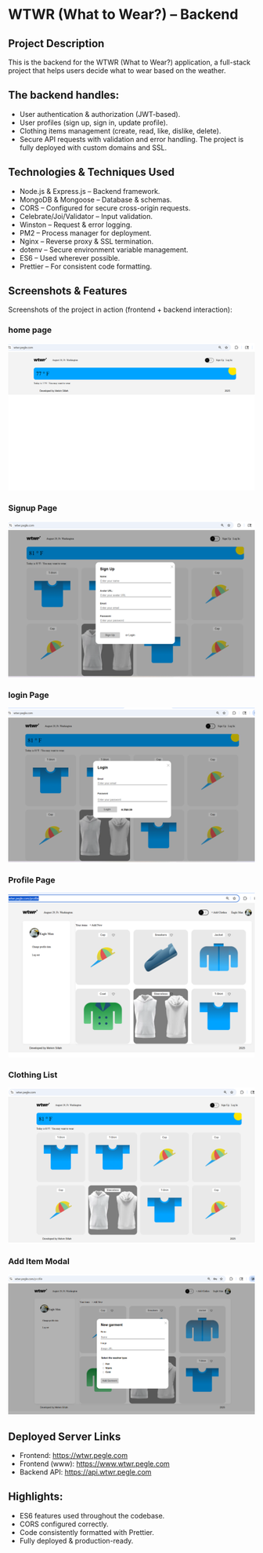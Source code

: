 # WTWR (What to Wear?) – Backend

## Project Description

This is the backend for the WTWR (What to Wear?) application, a full-stack project that helps users decide what to wear based on the weather.

## The backend handles:

- User authentication & authorization (JWT-based).
- User profiles (sign up, sign in, update profile).
- Clothing items management (create, read, like, dislike, delete).
- Secure API requests with validation and error handling.
  The project is fully deployed with custom domains and SSL.

## Technologies & Techniques Used

- Node.js & Express.js – Backend framework.
- MongoDB & Mongoose – Database & schemas.
- CORS – Configured for secure cross-origin requests.
- Celebrate/Joi/Validator – Input validation.
- Winston – Request & error logging.
- PM2 – Process manager for deployment.
- Nginx – Reverse proxy & SSL termination.
- dotenv – Secure environment variable management.
- ES6 – Used wherever possible.
- Prettier – For consistent code formatting.

## Screenshots & Features

Screenshots of the project in action (frontend + backend interaction):

### home page

![Home Page](./assets/screenshots/homepage.png)

### Signup Page

![Signup Page](./assets/screenshots/signup.png)

### login Page

![Login Page](./assets/screenshots/login.png)

### Profile Page

![Profile Page](./assets/screenshots/profile.png)

### Clothing List

![Clothing List](./assets/screenshots/clothing-list.png)

### Add Item Modal

![Add Item](./assets/screenshots/add-item.png)

## Deployed Server Links

- Frontend: https://wtwr.pegle.com
- Frontend (www): https://www.wtwr.pegle.com
- Backend API: https://api.wtwr.pegle.com

## Highlights:

- ES6 features used throughout the codebase.
- CORS configured correctly.
- Code consistently formatted with Prettier.
- Fully deployed & production-ready.
